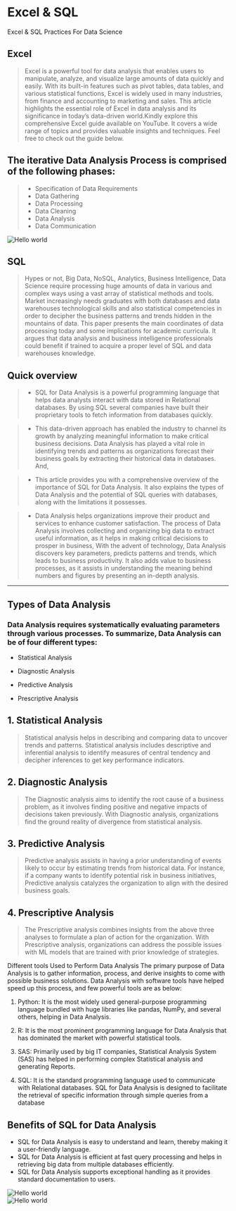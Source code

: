 # Excel & SQL
Excel &amp; SQL Practices For Data Science

## Excel
> Excel is a powerful tool for data analysis that enables users to manipulate, analyze, and visualize large amounts of data quickly and easily. With its built-in features such as pivot tables, data tables, and various statistical functions, Excel is widely used in many industries, from finance and accounting to marketing and sales. This article highlights the essential role of Excel in data analysis and its significance in today’s data-driven world.Kindly explore this comprehensive Excel guide available on YouTube. It covers a wide range of topics and provides valuable insights and techniques. Feel free to check out the guide below.

## The iterative Data Analysis Process is comprised of the following phases:
>- Specification of Data Requirements
>- Data Gathering
>- Data Processing
>- Data Cleaning
>- Data Analysis
>- Data Communication

<img src="https://cdn-www.oktopost.com/blog/wp-content/uploads/2020/11/Paymill-Data-Marketing.png" alt="Hello world">

## SQL 

> Hypes or not, Big Data, NoSQL, Analytics, Business Intelligence, Data Science require processing huge amounts of data in various and complex ways using a vast array of statistical methods and tools. Market increasingly needs graduates with both databases and data warehouses technological skills and also statistical competencies in order to decipher the business patterns and trends hidden in the mountains of data. This paper presents the main coordinates of data processing today and some implications for academic curricula. It argues that data analysis and business intelligence professionals could benefit if trained to acquire a proper level of SQL and data warehouses knowledge.

## Quick overview

>- SQL for Data Analysis is a powerful programming language that helps data analysts interact with data stored in Relational databases. By using SQL several companies have built their proprietary tools to fetch information from databases quickly.

>- This data-driven approach has enabled the industry to channel its growth by analyzing meaningful information to make critical business decisions. Data Analysis has played a vital role in identifying trends and patterns as organizations forecast their business goals by extracting their historical data in databases. And,

>- This article provides you with a comprehensive overview of the importance of SQL for Data Analysis. It also explains the types of Data Analysis and the potential of SQL queries with databases, along with the limitations it possesses.

>- Data Analysis helps organizations improve their product and services to enhance customer satisfaction. The process of Data Analysis involves collecting and organizing big data to extract useful information, as it helps in making critical decisions to prosper in business, With the advent of technology, Data Analysis discovers key parameters, predicts patterns and trends, which leads to business productivity. It also adds value to business processes, as it assists in understanding the meaning behind numbers and figures by presenting an in-depth analysis.

<hr>

## Types of Data Analysis

### Data Analysis requires systematically evaluating parameters through various processes. To summarize, Data Analysis can be of four different types:

- Statistical Analysis
  
- Diagnostic Analysis
  
- Predictive Analysis
  
- Prescriptive Analysis

  
##  1. Statistical Analysis

> Statistical analysis helps in describing and comparing data to uncover trends and patterns. Statistical analysis includes descriptive and inferential analysis to identify measures of central tendency and decipher inferences to get key performance indicators.

## 2. Diagnostic Analysis

> The Diagnostic analysis aims to identify the root cause of a business problem, as it involves finding positive and negative impacts of decisions taken previously. With Diagnostic analysis, organizations find the ground reality of divergence from statistical analysis.

## 3. Predictive Analysis

> Predictive analysis assists in having a prior understanding of events likely to occur by estimating trends from historical data. For instance, if a company wants to identify potential risk in business initiatives, Predictive analysis catalyzes the organization to align with the desired business goals.

## 4. Prescriptive Analysis

> The Prescriptive analysis combines insights from the above three analyses to formulate a plan of action for the organization. With Prescriptive analysis, organizations can address the possible issues with ML models that are trained with prior knowledge of strategies.


Different tools Used to Perform Data Analysis
The primary purpose of Data Analysis is to gather information, process, and derive insights to come with possible business solutions. Data Analysis with software tools have helped speed up this process, and few powerful tools are as below:

1. Python: It is the most widely used general-purpose programming language bundled with huge libraries like pandas, NumPy, and several others, helping in Data Analysis.

2. R: It is the most prominent programming language for Data Analysis that has dominated the market with powerful statistical tools.

3. SAS: Primarily used by big IT companies, Statistical Analysis System (SAS) has helped in performing complex Statistical analysis and generating Reports.

4. SQL: It is the standard programming language used to communicate with Relational databases. SQL  for Data Analysis is designed to facilitate the retrieval of specific information through simple queries from a database

## Benefits of SQL for Data Analysis
- SQL for Data Analysis is easy to understand and learn, thereby making it a user-friendly language.
- SQL for Data Analysis is efficient at fast query processing and helps in retrieving big data from multiple databases efficiently.
- SQL  for Data Analysis supports exceptional handling as it provides standard documentation to users.

<img src="https://miro.medium.com/v2/resize:fit:1400/1*4h7ahFBqnaFHeWibHWOl7w.png" alt="Hello world">
<br>
<img src="https://learnsql.com/blog/learn-sql-data-analyst/who-is-a-data-scientist.png" alt="Hello world">




